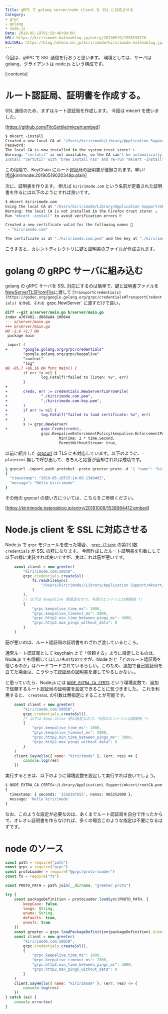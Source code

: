 ```yaml
---
Title: gRPC で golang server/node client を SSL に対応させる
Category:
- grpc
- golang
- node.js
Date: 2019-05-19T01:58:48+09:00
URL: https://kiririmode.hatenablog.jp/entry/20190519/1558198728
EditURL: https://blog.hatena.ne.jp/kiririmode/kiririmode.hatenablog.jp/atom/entry/17680117127144303697
---
```


今回は、gRPC で SSL 通信を行おうと思います。
環境としては、サーバは golang、クライアントは node.js という構成です。

[:contents]

# ルート認証局、証明書を作成する。

SSL 通信のため、まずはルート認証局を作成します。
今回は mkcert を使いました。

[https://github.com/FiloSottile/mkcert:embed]

```tcsh
$ mkcert -install
Created a new local CA at "/Users/kiririmode/Library/Application Support/mkcert" 💥
Password:
The local CA is now installed in the system trust store! ⚡️
Warning: "certutil" is not available, so the CA can't be automatically installed in Firefox! ⚠️
Install "certutil" with "brew install nss" and re-run "mkcert -install" 👈
```

この段階で、KeyChain にルート認証局の証明書が登録されます。早い!
[f:id:kiririmode:20190519020348p:plain]


次に、証明書を作ります。 例えば `kiririmode.com` という名前が定義された証明書を作るには以下のようにすれば良いです。

```tcsh
$ mkcert kiririmode.com
Using the local CA at "/Users/kiririmode/Library/Application Support/mkcert" ✨
Warning: the local CA is not installed in the Firefox trust store! ⚠️
Run "mkcert -install" to avoid verification errors ‼️

Created a new certificate valid for the following names 📜
 - "kiririmode.com"

The certificate is at "./kiririmode.com.pem" and the key at "./kiririmode.com-key.pem" ✅
```

こうすると、カレントディレクトリに鍵と証明書のファイルが作成されます。

# golang の gRPC サーバに組み込む

golang の gRPC サーバを SSL 対応にするのは簡単で、鍵と証明書ファイルを [NewServerTLSFromFile](https://godoc.org/google.golang.org/grpc/credentials#NewServerTLSFromFile)に渡して [`TransportCredentials](https://godoc.org/google.golang.org/grpc/credentials#TransportCredentials) を作成、それを `grpc.NewServer` に渡すだけで良い。

```diff
diff --git a/server/main.go b/server/main.go
index a707402..d868a84 100644
--- a/server/main.go
+++ b/server/main.go
@@ -2,6 +2,7 @@
 package main

 import (
+       "google.golang.org/grpc/credentials"
        "google.golang.org/grpc/keepalive"
        "context"
        "log"
@@ -85,7 +86,16 @@ func main() {
        if err != nil {
                log.Fatalf("failed to listen: %v", err)
        }
+
+       creds, err := credentials.NewServerTLSFromFile(
+               "./kiririmode.com.pem",
+               "./kiririmode.com-key.pem",
+       )
+       if err != nil {
+               log.Fatalf("failed to load certificate: %v", err)
+       }
        s := grpc.NewServer(
+               grpc.Creds(creds),
                grpc.KeepaliveEnforcementPolicy(keepalive.EnforcementPolicy{
                        MinTime: 2 * time.Second,
                        PermitWithoutStream: true,
```

以前に紹介した [grpcurl](https://github.com/fullstorydev/grpcurl) は TLS にも対応しています。以下のように、`-plaintext` 無しで呼び出して、きちんと応答が返却されれば成功です。

```tcsh
$ grpcurl -import-path protobuf -proto greeter.proto -d '{ "name": "kiririmode" }' kiririmode.com:50050 Greeter.SayHello
{
  "timestamp": "2019-05-18T15:14:09.134940Z",
  "message": "Hello kiririmode"
}
```
その他の grpcurl の使い方については、こちらをご参照ください。

[https://kiririmode.hatenablog.jp/entry/20181008/1538984412:embed]

# Node.js client を SSL に対応させる

Node.js で `grpc` モジュールを使った場合、 [`grpc.Client`](https://grpc.github.io/grpc/node/grpc.Client.html) の第2引数 `credentials` が SSL の肝になります。
今回作成したルート証明書を引数にして以下の様に実装すれば良いですが、実はこれは筋が悪いです。

```javascript
    const client = new greeter(
        "kiririmode.com:50050",
        grpc.credentials.createSsl(
            fs.readFileSync(
                "/Users/kiririmode//Library/Application Support/mkcert/rootCA.pem"
            )
        ),
        // 以下は keepalive 用設定なので、今回のエントリとは無関係 */
        {
            "grpc.keepalive_time_ms": 1000,
            "grpc.keepalive_timeout_ms": 2000,
            "grpc.http2.min_time_between_pings_ms": 3000,
            "grpc.http2.max_pings_without_data": 0
        }
    )
```

筋が悪いのは、ルート認証局の証明書をわざわざ渡しているところ。

通常ルート認証局として keychain 上で「信頼する」ように設定したものは、Node.js でも信頼してほしいものなのですが、Node だと「どのルート認証局を信じるのか」はハードコードされているらしい。このため、追加で自己認証局を立てた場合は、こうやって認証局の証明書を渡してやるしかない。。

と思っていたら、Node.js には [`NODE_EXTRA_CA_CERTS`](https://nodejs.org/api/cli.html#cli_node_extra_ca_certs_file) という環境変数で、追加で信頼するルート認証局の証明書を設定できることに気づきました。
これを利用すると、 `createSSL` の引数は無指定にすることが可能です。

```javascript
    const client = new greeter(
        "kiririmode.com:50050",
        grpc.credentials.createSsl(),
        /* 以下は keep-alive 用の設定なので、今回のエントリとは無関係 */
        {
            "grpc.keepalive_time_ms": 1000,
            "grpc.keepalive_timeout_ms": 2000,
            "grpc.http2.min_time_between_pings_ms": 3000,
            "grpc.http2.max_pings_without_data": 0
        }
    )
    client.SayHello({ name: "kiririmode" }, (err, res) => {
        console.log(res)
    })
```

実行するときは、以下のように環境変数を設定して実行すれば良いでしょう。

```tcsh
$ NODE_EXTRA_CA_CERTS=~/Library/Application\ Support/mkcert/rootCA.pem npx babel-node index.js
{
  timestamp: { seconds: '1558197855', nanos: 985252000 },
  message: 'Hello kiririmode'
}
```

なお、このような設定が必要なのは、あくまでルート認証局を自分で作ったからで、オレオレ証明書を作らなければ、多くの場合このような指定は不要になるはずです。

# node のソース

```javascript
const path = require("path")
const grpc = require("grpc")
const protoLoader = require("@grpc/proto-loader")
const fs = require("fs")

const PROTO_PATH = path.join(__dirname, "greeter.proto")

try {
    const packageDefinition = protoLoader.loadSync(PROTO_PATH, {
        keepCase: false,
        longs: String,
        enums: String,
        defaults: true,
        oneofs: true
    })
    const greeter = grpc.loadPackageDefinition(packageDefinition).Greeter
    const client = new greeter(
        "kiririmode.com:50050",
        grpc.credentials.createSsl(),
        {
            "grpc.keepalive_time_ms": 1000,
            "grpc.keepalive_timeout_ms": 2000,
            "grpc.http2.min_time_between_pings_ms": 3000,
            "grpc.http2.max_pings_without_data": 0
        }
    )
    client.SayHello({ name: "kiririmode" }, (err, res) => {
        console.log(res)
    })
} catch (ex) {
    console.error(ex)
}
```
